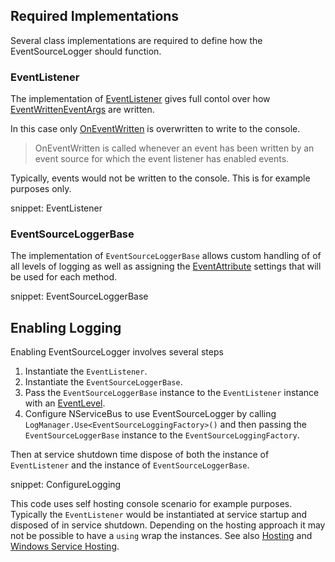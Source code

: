 ## Required Implementations

Several class implementations are required to define how the EventSourceLogger should function.


### EventListener

The implementation of [EventListener](https://msdn.microsoft.com/en-us/library/system.diagnostics.tracing.eventlistener.aspx) gives full contol over how [EventWrittenEventArgs](https://msdn.microsoft.com/en-us/library/system.diagnostics.tracing.eventlistener.oneventwritten.aspx) are written.

In this case only [OnEventWritten](https://msdn.microsoft.com/en-us/library/system.diagnostics.tracing.eventlistener.oneventwritten.aspx) is overwritten to write to the console.

> OnEventWritten is called whenever an event has been written by an event source for which the event listener has enabled events.

Typically, events would not be written to the console. This is for example purposes only.

snippet: EventListener


### EventSourceLoggerBase

The implementation of `EventSourceLoggerBase` allows custom handling of of all levels of logging as well as assigning the [EventAttribute](https://msdn.microsoft.com/en-us/library/system.diagnostics.tracing.eventattribute.aspx) settings that will be used for each method.

snippet: EventSourceLoggerBase


## Enabling Logging

Enabling EventSourceLogger involves several steps

 1. Instantiate the `EventListener`.
 1. Instantiate the `EventSourceLoggerBase`.
 1. Pass the `EventSourceLoggerBase` instance to the `EventListener` instance with an [EventLevel](https://msdn.microsoft.com/en-us/library/system.diagnostics.tracing.eventlevel.aspx).
 1. Configure NServiceBus to use EventSourceLogger by calling `LogManager.Use<EventSourceLoggingFactory>()` and then passing the `EventSourceLoggerBase` instance to the `EventSourceLoggingFactory`.

Then at service shutdown time dispose of both the instance of `EventListener` and the instance of `EventSourceLoggerBase`.

snippet: ConfigureLogging

This code uses self hosting console scenario for example purposes. Typically the `EventListener` would be instantiated at service startup and disposed of in service shutdown. Depending on the hosting approach it may not be possible to have a `using` wrap the instances. See also [Hosting](/nservicebus/hosting/) and [Windows Service Hosting](/nservicebus/hosting/windows-service.md).
